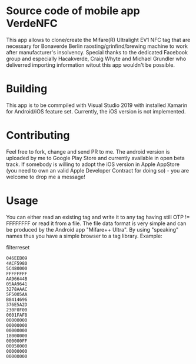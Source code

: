 # Source code of mobile app VerdeNFC

This app allows to clone/create the Mifare(R) Ultralight EV1 NFC tag that are necessary for Bonaverde Berlin raosting/grinfind/brewing machine to work after manufacturer's insolvency.
Special thanks to the dedicated Facebook group and especially Hacakverde, Craig Whyte and Michael Grundler who deliverred importing information witout this app wouldn't be possible. 

# Building 

This app is to be commpiled with Visual Studio 2019 with installed Xamarin for Android/iOS feature set. 
Currently, the iOS version is not implemented. 

# Contributing

Feel free to fork, change and send PR to me. The android version is uploaded by me to Google Play Store and currently available in open beta track.
If somebody is willing to adopt the iOS version in Apple AppStore (you need to own an valid Apple Developer Contract for doing so) - you are welcome to drop me a message!

# Usage

You can either read an existing tag and write it to any tag having still OTP != FFFFFFFF or read it from a file. The file data format is very simple and can be produced by the Android app "Mifare++ Ultra".
By using "speaking" names thus you have a simple browser to a tag library.
Example:

filterreset
```
046EEB09
4ACF5980
5C480000
FFFFFFFF
AA96644B
05AA9641
3278AAAC
5F5005AA
B8414696
376E5A2D
230F0F00
0601FAF8
00000000
00000000
00000000
18000000
000000FF
00050000
00000000
00000000
```
